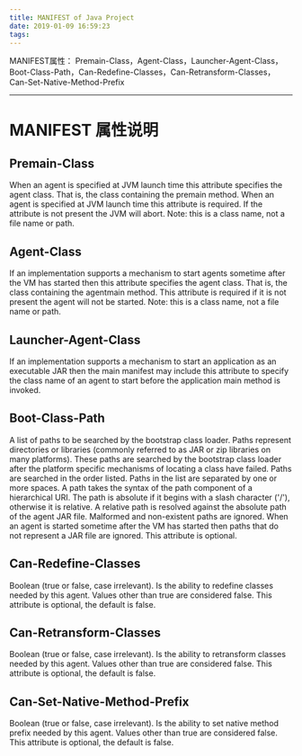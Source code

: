 ```yaml
---
title: MANIFEST of Java Project
date: 2019-01-09 16:59:23
tags:
---
```

MANIFEST属性：
Premain-Class，Agent-Class，Launcher-Agent-Class，Boot-Class-Path，Can-Redefine-Classes，Can-Retransform-Classes，Can-Set-Native-Method-Prefix
<!-- more -->
--- 

# MANIFEST 属性说明
## Premain-Class
When an agent is specified at JVM launch time this attribute specifies the agent class. That is, the class containing the premain method. When an agent is specified at JVM launch time this attribute is required. If the attribute is not present the JVM will abort. Note: this is a class name, not a file name or path.
## Agent-Class
If an implementation supports a mechanism to start agents sometime after the VM has started then this attribute specifies the agent class. That is, the class containing the agentmain method. This attribute is required if it is not present the agent will not be started. Note: this is a class name, not a file name or path.
## Launcher-Agent-Class
If an implementation supports a mechanism to start an application as an executable JAR then the main manifest may include this attribute to specify the class name of an agent to start before the application main method is invoked.
## Boot-Class-Path
A list of paths to be searched by the bootstrap class loader. Paths represent directories or libraries (commonly referred to as JAR or zip libraries on many platforms). These paths are searched by the bootstrap class loader after the platform specific mechanisms of locating a class have failed. Paths are searched in the order listed. Paths in the list are separated by one or more spaces. A path takes the syntax of the path component of a hierarchical URI. The path is absolute if it begins with a slash character ('/'), otherwise it is relative. A relative path is resolved against the absolute path of the agent JAR file. Malformed and non-existent paths are ignored. When an agent is started sometime after the VM has started then paths that do not represent a JAR file are ignored. This attribute is optional.
## Can-Redefine-Classes
Boolean (true or false, case irrelevant). Is the ability to redefine classes needed by this agent. Values other than true are considered false. This attribute is optional, the default is false.
## Can-Retransform-Classes
Boolean (true or false, case irrelevant). Is the ability to retransform classes needed by this agent. Values other than true are considered false. This attribute is optional, the default is false.
## Can-Set-Native-Method-Prefix
Boolean (true or false, case irrelevant). Is the ability to set native method prefix needed by this agent. Values other than true are considered false. This attribute is optional, the default is false.